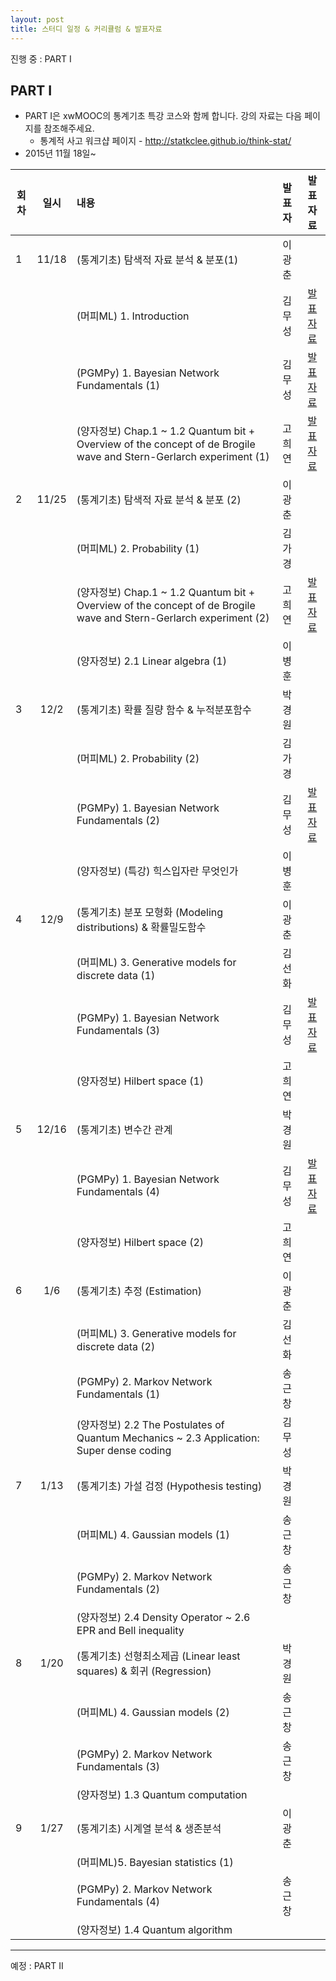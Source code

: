 ```yaml
---
layout: post
title: 스터디 일정 & 커리큘럼 & 발표자료
---
```



진행 중 : PART I

## PART I

* PART I은 xwMOOC의 통계기초 특강 코스와 함께 합니다.  강의 자료는 다음 페이지를 참조해주세요.
  - 통계적 사고 워크샵 페이지 - http://statkclee.github.io/think-stat/
* 2015년 11월 18일~

| 회차  | 일시   | 내용                                  | 발표자  |              발표자료                    |
| ----- |:------:| :-------------------------------------|:-------:|:----------------------------------------: |
| 1 |11/18|(통계기초) 탐색적 자료 분석 & 분포(1)   |이광춘| |
|   | |(머피ML) 1. Introduction  |김무성| [발표자료](https://github.com/psygrammer/qgm/blob/master/part1/murphy/ch01/01_Introduction.ipynb)|
|   | |(PGMPy) 1. Bayesian Network Fundamentals (1) |김무성|[발표자료](https://github.com/psygrammer/qgm/blob/master/part1/pgmpy/ch01/1_Bayesian_Network_Fundamentals.ipynb) |
|   | |(양자정보) Chap.1 ~ 1.2 Quantum bit + Overview of the concept of de Brogile wave and Stern-Gerlarch experiment (1)  |고희연|[발표자료](https://drive.google.com/file/d/0B438jfLalIajNkpYT0UtSFRnNzA/view) |
| 2 |11/25|(통계기초) 탐색적 자료 분석 & 분포 (2)   |이광춘| |
|   | |(머피ML) 2. Probability (1)  |김가경| |
|   | |(양자정보) Chap.1 ~ 1.2 Quantum bit + Overview of the concept of de Brogile wave and Stern-Gerlarch experiment (2)  |고희연|[발표자료](https://drive.google.com/file/d/0B438jfLalIajNkpYT0UtSFRnNzA/view) |
|   | |(양자정보) 2.1 Linear algebra (1)  |이병훈| |
| 3 |12/2|(통계기초) 확률 질량 함수 & 누적분포함수   |박경원| |
|   | |(머피ML) 2. Probability (2)  |김가경| |
|   | |(PGMPy) 1. Bayesian Network Fundamentals (2) |김무성|[발표자료](https://github.com/psygrammer/qgm/blob/master/part1/pgmpy/ch01/1_Bayesian_Network_Fundamentals.ipynb) |
|   | |(양자정보) (특강) 힉스입자란 무엇인가  |이병훈| |
| 4 |12/9|(통계기초) 분포 모형화 (Modeling distributions) & 확률밀도함수   |이광춘| |
|   | |(머피ML) 3. Generative models for discrete data (1)  |김선화| |
|   | |(PGMPy) 1. Bayesian Network Fundamentals (3) |김무성|[발표자료](https://github.com/psygrammer/qgm/blob/master/part1/pgmpy/ch01/1_Bayesian_Network_Fundamentals.ipynb) |
|   | |(양자정보) Hilbert space (1)  |고희연| |
| 5 |12/16|(통계기초) 변수간 관계   |박경원| |
|   | |(PGMPy) 1. Bayesian Network Fundamentals (4) |김무성|[발표자료](https://github.com/psygrammer/qgm/blob/master/part1/pgmpy/ch01/1_Bayesian_Network_Fundamentals.ipynb) |
|   | |(양자정보) Hilbert space (2)  |고희연| |
| 6 |1/6|(통계기초) 추정 (Estimation)  |이광춘| |
|   | |(머피ML) 3. Generative models for discrete data (2)  |김선화| |
|   | |(PGMPy) 2. Markov Network Fundamentals (1) |송근창| |
|   | |(양자정보) 2.2 The Postulates of Quantum Mechanics ~ 2.3 Application: Super dense coding  |김무성| |
| 7 |1/13|(통계기초) 가설 검정 (Hypothesis testing)  |박경원| |
|   | |(머피ML) 4. Gaussian models (1)  |송근창| |
|   | |(PGMPy) 2. Markov Network Fundamentals (2) |송근창| |
|   | |(양자정보) 2.4 Density Operator ~ 2.6 EPR and Bell inequality   | | |
| 8 |1/20|(통계기초) 선형최소제곱 (Linear least squares) & 회귀 (Regression)  |박경원| |
|   | |(머피ML) 4. Gaussian models (2)  |송근창| |
|   | |(PGMPy) 2. Markov Network Fundamentals (3) |송근창| |
|   | |(양자정보) 1.3 Quantum computation   | | |
| 9 |1/27|(통계기초) 시계열 분석 & 생존분석  |이광춘| |
|   | |(머피ML)5. Bayesian statistics (1)  | | |
|   | |(PGMPy) 2. Markov Network Fundamentals (4) |송근창| |
|   | |(양자정보) 1.4 Quantum algorithm   | | |


-------------

예정 : PART II
